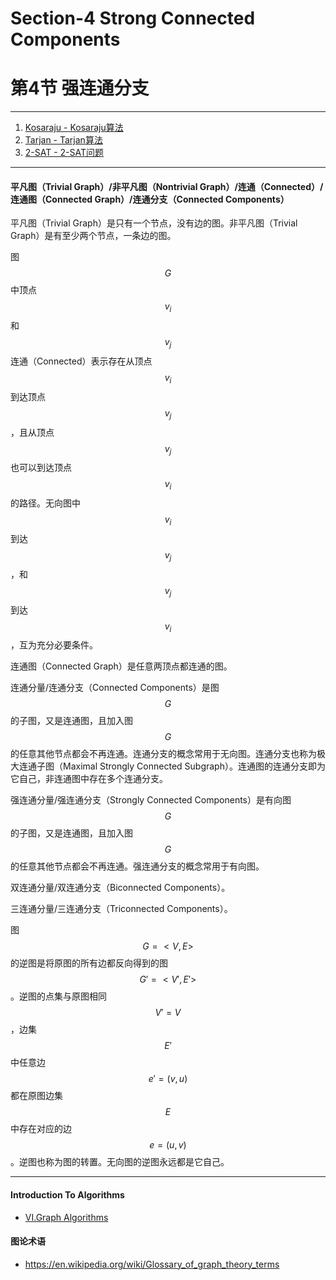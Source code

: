 # Section-4 Strong Connected Components
# 第4节 强连通分支

--------

1. [Kosaraju - Kosaraju算法](Kosaraju/)
2. [Tarjan - Tarjan算法](Tarjan/)
3. [2-SAT - 2-SAT问题](2-SAT/)

--------

#### 平凡图（Trivial Graph）/非平凡图（Nontrivial Graph）/连通（Connected）/连通图（Connected Graph）/连通分支（Connected Components）

平凡图（Trivial Graph）是只有一个节点，没有边的图。非平凡图（Trivial Graph）是有至少两个节点，一条边的图。

图$$ G $$中顶点$$ v_i $$和$$ v_j $$连通（Connected）表示存在从顶点$$ v_i $$到达顶点$$ v_j $$，且从顶点$$ v_j $$也可以到达顶点$$ v_i $$的路径。无向图中$$ v_i $$到达$$ v_j $$，和$$ v_j $$到达$$ v_i $$，互为充分必要条件。

连通图（Connected Graph）是任意两顶点都连通的图。

连通分量/连通分支（Connected Components）是图$$ G $$的子图，又是连通图，且加入图$$ G $$的任意其他节点都会不再连通。连通分支的概念常用于无向图。连通分支也称为极大连通子图（Maximal Strongly Connected Subgraph）。连通图的连通分支即为它自己，非连通图中存在多个连通分支。

强连通分量/强连通分支（Strongly Connected Components）是有向图$$ G $$的子图，又是连通图，且加入图$$ G $$的任意其他节点都会不再连通。强连通分支的概念常用于有向图。

双连通分量/双连通分支（Biconnected Components）。

三连通分量/三连通分支（Triconnected Components）。

图$$ G = <V, E> $$的逆图是将原图的所有边都反向得到的图$$ G' = <V', E'> $$。逆图的点集与原图相同$$ V' = V $$，边集$$ E' $$中任意边$$ e' = (v, u) $$都在原图边集$$ E $$中存在对应的边$$ e = (u, v) $$。逆图也称为图的转置。无向图的逆图永远都是它自己。

--------

#### Introduction To Algorithms

* [VI.Graph Algorithms](https://mcdtu.files.wordpress.com/2017/03/introduction-to-algorithms-3rd-edition-sep-2010.pdf)

#### 图论术语

* https://en.wikipedia.org/wiki/Glossary_of_graph_theory_terms

